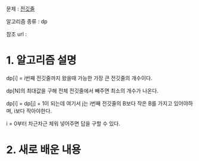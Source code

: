 문제 : [전깃줄](https://www.acmicpc.net/problem/2565)

알고리즘 종류 : dp

참조 url : 

# 1. 알고리즘 설명

dp[i] = i번째 전깃줄까지 왔을때 가능한 가장 큰 전깃줄의 개수이다.

dp[N]의 최대값을 구해 전체 전깃줄에서 빼주면 최소의 개수가 나온다.

dp[i] = dp[j] + 1이 되는데 여기서 j는 i번째 전깃줄의 B보다 작은 B를 가지고 있어야하며, i보다 작아야한다.

i = 0부터 차근차근 체워 넣어주면 답을 구할 수 있다.

# 2. 새로 배운 내용